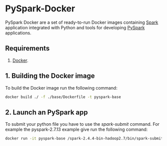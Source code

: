 # PySpark-Docker

PySpark Docker are a set of ready-to-run Docker images containing [Spark](https://spark.apache.org) application integrated with Python and tools for developing [PySpark](https://spark.apache.org/docs/latest/api/python/index.html#)  applications.

## Requirements

1. [Docker](https://www.docker.com).

## 1. Building the Docker image

To build the Docker image run the following command:

```bash
docker build ./ -f ./base/Dockerfile -t pyspark-base
```

## 2. Launch an PySpark app

To submit your python file you have to use the *spark-submit* command.
For example the pyspark-2.7.13 example give run the following command:

```bash
docker run -it pyspark-base /spark-2.4.4-bin-hadoop2.7/bin/spark-submit ./pyspark-2.7.13/example.py
```
